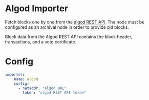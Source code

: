 # Algod Importer

Fetch blocks one by one from the [algod REST API](https://developer.algorand.org/docs/rest-apis/algod/v2/). The node must be configured as an archival node in order to
provide old blocks.

Block data from the Algod REST API contains the block header, transactions, and a vote certificate.

# Config
```yaml
importer:
    name: algod
    config:
      - netaddr: "algod URL"
        token: "algod REST API token"
```

